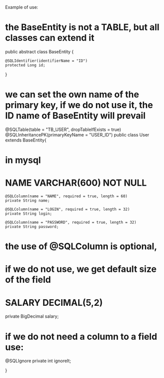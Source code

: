 Example of use:

# the BaseEntity is not a TABLE, but all classes can extend it

 public abstract class BaseEntity {

	@SQLIdentifier(identifierName = "ID")
	protected Long id;

 }

# we can set the own name of the primary key, if we do not use it, the ID name of BaseEntity will prevail
 
@SQLTable(table = "TB_USER", dropTableIfExists = true)
@SQLInheritancePK(primaryKeyName = "USER_ID")
public class User extends BaseEntity{

#   in mysql 
 #  NAME VARCHAR(600) NOT NULL
	@SQLColumn(name = "NAME", required = true, length = 60)
	private String name;
	
	@SQLColumn(name = "LOGIN", required = true, length = 32)
	private String login;

	@SQLColumn(name = "PASSWORD", required = true, length = 32)
	private String password;
  
  # the use of @SQLColumn is optional, 
  # if we do not use, we get default size of the field
  # SALARY DECIMAL(5,2) 
  private BigDecimal salary;
  
  # if we do not need a column to a field use:
  @SQLIgnore
  private int ignoreIt;
  
  }

